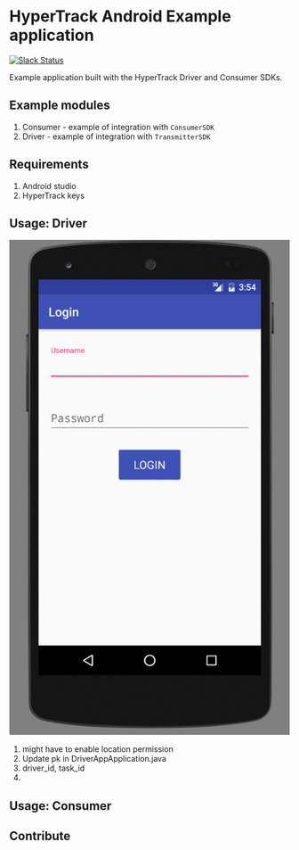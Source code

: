 # HyperTrack Android Example application
[![Slack Status](http://slack.hypertrack.io/badge.svg)](http://slack.hypertrack.io)

Example application built with the HyperTrack Driver and Consumer SDKs.

## Example modules

1. Consumer - example of integration with `ConsumerSDK`
2. Driver - example of integration with `TransmitterSDK`

## Requirements
1. Android studio
2. HyperTrack keys

## Usage: Driver
![Driver flow](readme-imgs/driver.gif)

1. might have to enable location permission
2. Update pk in DriverAppApplication.java
3. driver_id, task_id
4.

## Usage: Consumer

## Contribute
